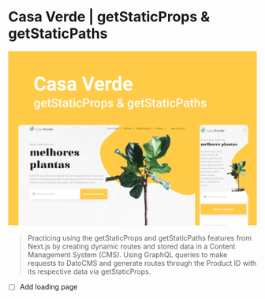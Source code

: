 # Casa Verde | getStaticProps & getStaticPaths

![cover](cover.png)

> Practicing using the getStaticProps and getStaticPaths features from Next.js by creating
> dynamic routes and stored data in a Content Management System (CMS).
> Using GraphQL queries to make requests to DatoCMS and generate routes through the
> Product ID with its respective data via getStaticProps.

- [ ] Add loading page
